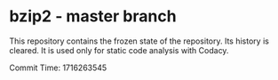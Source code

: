 # bzip2 - master branch

This repository contains the frozen state of the repository.
Its history is cleared. It is used only for static code
analysis with Codacy.

Commit Time: 1716263545
